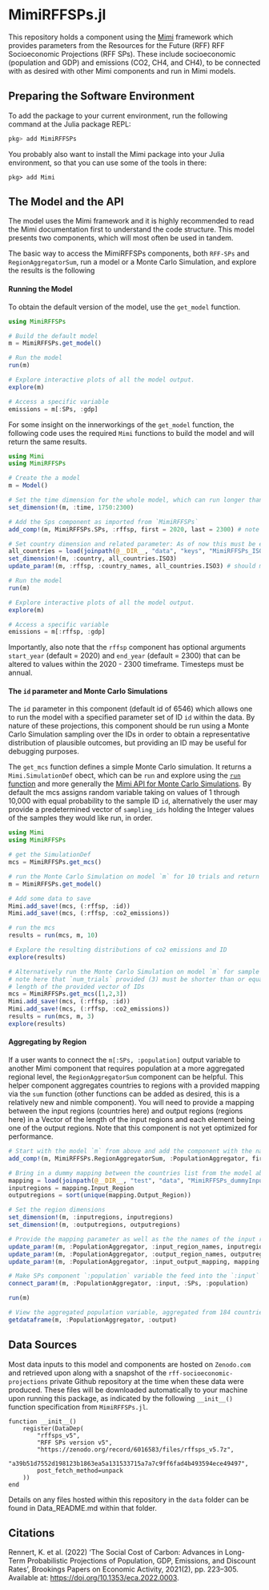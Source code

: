 # MimiRFFSPs.jl 

This repository holds a component using the [Mimi](https://www.mimiframework.org) framework which provides parameters from the Resources for the Future (RFF) RFF Socioeconomic Projections (RFF SPs). These include socioeconomic (population and GDP) and emissions (CO2, CH4, and CH4), to be connected with as desired with other Mimi components and run in Mimi models.

## Preparing the Software Environment

To add the package to your current environment, run the following command at the Julia package REPL:
```julia
pkg> add MimiRFFSPs
```
You probably also want to install the Mimi package into your Julia environment, so that you can use some of the tools in there:
```
pkg> add Mimi
```

## The Model and the API

The model uses the Mimi framework and it is highly recommended to read the Mimi documentation first to understand the code structure. This model presents two components, which will most often be used in tandem. 

The basic way to access the MimiRFFSPs components, both `RFF-SPs` and `RegionAggregatorSum`, run a model or a Monte Carlo Simulation, and explore the results is the following

#### Running the Model

To obtain the default version of the model, use the `get_model` function.

```julia
using MimiRFFSPs

# Build the default model
m = MimiRFFSPs.get_model()

# Run the model
run(m)

# Explore interactive plots of all the model output.
explore(m)

# Access a specific variable
emissions = m[:SPs, :gdp]
```

For some insight on the innerworkings of the `get_model` function, the following code uses the required `Mimi` functions to build the model and will return the same results.

```julia
using Mimi 
using MimiRFFSPs

# Create the a model
m = Model()

# Set the time dimension for the whole model, which can run longer than an individual component if desired
set_dimension!(m, :time, 1750:2300)

# Add the Sps component as imported from `MimiRFFSPs`
add_comp!(m, MimiRFFSPs.SPs, :rffsp, first = 2020, last = 2300) # note we name the component :rffsp here

# Set country dimension and related parameter: As of now this must be exactly the 184 countries in the following file, but we will add flexibility for this in the future.
all_countries = load(joinpath(@__DIR__, "data", "keys", "MimiRFFSPs_ISO3.csv")) |> DataFrame
set_dimension!(m, :country, all_countries.ISO3)
update_param!(m, :rffsp, :country_names, all_countries.ISO3) # should match the dimension

# Run the model
run(m)

# Explore interactive plots of all the model output.
explore(m)

# Access a specific variable
emissions = m[:rffsp, :gdp]
```
Importantly, also note that the `rffsp` component has optional arguments `start_year` (default = 2020) and `end_year` (default = 2300) that can be altered to values within the 2020 - 2300 timeframe.  Timesteps must be annual.

#### The `id` parameter and Monte Carlo Simulations

The `id` parameter in this component (default id of 6546) which allows one to run the model with a specified parameter set of ID `id` within the data.  By nature of these projections, this component should be run using a Monte Carlo Simulation sampling over the IDs in order to obtain a representative distribution of plausible outcomes, but providing an ID may be useful for debugging purposes. 

The `get_mcs` function defines a simple Monte Carlo simulation. It returns a `Mimi.SimulationDef` obect, which can be `run` and explore using the [`run` function](https://www.mimiframework.org/Mimi.jl/stable/howto/howto_3/#.-The-[run](@ref)-function-1) and more generally the [Mimi API for Monte Carlo Simulations](https://www.mimiframework.org/Mimi.jl/stable/howto/howto_3/). By default the mcs assigns random variable taking on values of 1 through 10,000 with equal probability to the sample ID `id`, alternatively the user may provide a predetermined vector of `sampling_ids` holding the Integer values of the samples they would like run, in order.

```julia
using Mimi
using MimiRFFSPs

# get the SimulationDef
mcs = MimiRFFSPs.get_mcs()

# run the Monte Carlo Simulation on model `m` for 10 trials and return the results
m = MimiRFFSPs.get_model()

# Add some data to save
Mimi.add_save!(mcs, (:rffsp, :id))
Mimi.add_save!(mcs, (:rffsp, :co2_emissions))

# run the mcs
results = run(mcs, m, 10)

# Explore the resulting distributions of co2 emissions and ID
explore(results)

# Alternatively run the Monte Carlo Simulation on model `m` for sample ids 1,2, and 3
# note here that `num_trials` provided (3) must be shorter than or equal to the 
# length of the provided vector of IDs
mcs = MimiRFFSPs.get_mcs([1,2,3])
Mimi.add_save!(mcs, (:rffsp, :id))
Mimi.add_save!(mcs, (:rffsp, :co2_emissions))
results = run(mcs, m, 3)
explore(results)

```
#### Aggregating by Region

If a user wants to connect the `m[:SPs, :population]` output variable to another Mimi component that requires population at a more aggregated regional level, the `RegionAggregatorSum` component can be helpful. This helper component aggregates countries to regions with a provided mapping via the `sum` function (other functions can be added as desired, this is a relatively new and nimble component). You will need to provide a mapping between the input regions (countries here) and output regions (regions here) in a Vector of the length of the input regions and each element being one of the output regions. Note that this component is not yet optimized for performance.

```julia
# Start with the model `m` from above and add the component with the name `:PopulationAggregator`
add_comp!(m, MimiRFFSPs.RegionAggregatorSum, :PopulationAggregator, first = 2020, last = 2300)

# Bring in a dummy mapping between the countries list from the model above and our current one. Note that this DataFrame has two columns, `InputRegion` and `OutputRegion`, where `InputRegion` is identical to `all_countries.ISO3` above but we will reset here for clarity.
mapping = load(joinpath(@__DIR__, "test", "data", "MimiRFFSPs_dummyInputOutput.csv")) |> DataFrame
inputregions = mapping.Input_Region
outputregions = sort(unique(mapping.Output_Region))

# Set the region dimensions
set_dimension!(m, :inputregions, inputregions)
set_dimension!(m, :outputregions, outputregions)

# Provide the mapping parameter as well as the the names of the input regions and output regions, which should just take copies of what you provided to `set_dimension!` above
update_param!(m, :PopulationAggregator, :input_region_names, inputregions)
update_param!(m, :PopulationAggregator, :output_region_names, outputregions)
update_param!(m, :PopulationAggregator, :input_output_mapping, mapping.Output_Region) # Vector with length of input regions, each element matching an output region in the output_region_names parameter (and outputregions dimension)

# Make SPs component `:population` variable the feed into the `:input` variable of the `PopulationAggregator` component
connect_param!(m, :PopulationAggregator, :input, :SPs, :population)

run(m)

# View the aggregated population variable, aggregated from 184 countries to 11 regions
getdataframe(m, :PopulationAggregator, :output)

```

## Data Sources

Most data inputs to this model and components are hosted on `Zenodo.com` and retrieved upon  along with a snapshot of the `rff-socioeconomic-projections` private Github repository at the time when these data were produced. These files will be downloaded automatically to your machine upon running this package, as indicated by the following `__init__()` function specification from `MimiRFFSPs.jl`.

```
function __init__()
    register(DataDep(
        "rffsps_v5",
        "RFF SPs version v5",
        "https://zenodo.org/record/6016583/files/rffsps_v5.7z",
        "a39b51d7552d198123b1863ea5a131533715a7a7c9ff6fad4b493594ece49497",
        post_fetch_method=unpack
    ))
end
```

Details on any files hosted within this repository in the `data` folder can be found in Data_README.md within that folder.

## Citations

Rennert, K. et al. (2022) ‘The Social Cost of Carbon: Advances in Long-Term Probabilistic Projections of Population, GDP, Emissions, and Discount Rates’, Brookings Papers on Economic Activity, 2021(2), pp. 223–305. Available at: https://doi.org/10.1353/eca.2022.0003.
